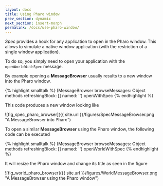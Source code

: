 ```yaml
---
layout: docs
title: Using Pharo window
prev_section: dynamic
next_section: insert-morph
permalink: /docs/use-pharo-window/
---
```


*Spec* provides a hook for any application to open in the Pharo window.
This allows to simulate a native window application (with the restriction of a single window application).

To do so, you simply need to open your application with the `openWorldWithSpec` message.

By example opening a **MessageBrowser** usually results to a new window into the Pharo window.

{% highlight smalltalk %}
(MessageBrowser
	browseMessages: Object methods
	refreshingBlock: [] 
	named: '') openWithSpec
{% endhighlight %}

This code produces a new window looking like
<a name="fig_spec_pharo_browser"></a><p class="figure">![fig_spec_pharo_browser]({{ site.url }}/figures/SpecMessageBrowser.png "A MessageBrowser into Pharo")</p>

To open a similar **MessageBrowser** using the Pharo window, the following code can be executed

{% highlight smalltalk %}
(MessageBrowser
	browseMessages: Object methods
	refreshingBlock: [] 
	named: '') openWorldWithSpec
{% endhighlight %}

It will resize the Pharo window and change its title as seen in the figure
<a name="fig_world_pharo_browser"></a><p class="figure">![fig_world_pharo_browser]({{ site.url }}/figures/WorldMessageBrowser.png "A MessageBrowser using the Pharo window")</p>